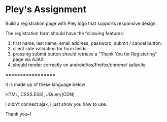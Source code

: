 Pley's Assignment
=================

Build a registration page with Pley logo that supports responsive design.

The registration form should have the following features:
1. first name, last name, email address, password, submit / cancel button.
2. client side validation for form fields.
3. pressing submit button should retrieve a "Thank You for Registering" page via AJAX
4. should render correctly on android/ios/firefox/chrome/
safari/ie

=================

It is made up of these language below

HTML, CSS(LESS), JQuery(CDN)

I didn't connect ajax, i just show you how to use.

Thank you~!





